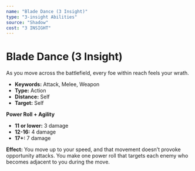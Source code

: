 ```yaml
---
name: "Blade Dance (3 Insight)"
type: "3-insight Abilities"
source: "Shadow"
cost: "3 INSIGHT"
---
```


# Blade Dance (3 Insight)

As you move across the battlefield, every foe within reach feels your wrath.

- **Keywords:** Attack, Melee, Weapon
- **Type:** Action
- **Distance:** Self
- **Target:** Self

**Power Roll + Agility**

- **11 or lower:** 3 damage
- **12-16:** 4 damage
- **17+:** 7 damage

**Effect:** You move up to your speed, and that movement doesn’t provoke opportunity attacks. You make one power roll that targets each enemy who becomes adjacent to you during the move.
